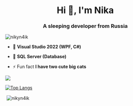 
<h1 align="center">Hi 👋, I'm Nika</h1>
<h3 align="center">A sleeping developer from Russia</h3>

<p align="left"> <img src="https://komarev.com/ghpvc/?username=nikyn4ik&label=Profile%20views&color=0e75b6&style=flat" alt="nikyn4ik" /> </p>

- 👀 **Visual Studio 2022 (WPF, C#)**
- 👀 **SQL Server (Database)**

- ⚡ Fun fact **I have two cute big cats**

![](https://github-profile-summary-cards.vercel.app/api/cards/stats?username=nikyn4ik&theme=solarized_dark)

[![Top Langs](https://github-readme-stats.vercel.app/api/top-langs/?username=nikyn4ik&layout=compact)](https://github.com/anuraghazra/github-readme-stats)

<p>&nbsp;<img align="center" src="https://github-readme-stats.vercel.app/api?username=nikyn4ik&show_icons=true&locale=en" alt="nikyn4ik" /></p>
